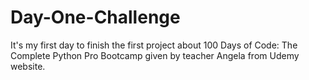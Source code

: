 # Day-One-Challenge
It's my first day to finish the first project about 100 Days of Code: The Complete Python Pro Bootcamp given by teacher Angela from Udemy website.
